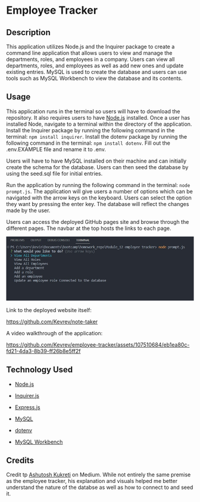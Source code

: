 # Employee Tracker
## Description

This application utilizes Node.js and the Inquirer package to create a command line application that allows users to view and manage the departments, roles, and employees in a company. 
Users can view all departments, roles, and employees as well as add new ones and update existing entries. MySQL is used to create the database and users can use tools such as MySQL Workbench to view the database and its contents.


## Usage

This application runs in the terminal so users will have to download the repository. It also requires users to have [Node.js](https://nodejs.org/en) installed. Once a user has installed Node, navigate to a terminal within the directory of the application. Install the Inquirer package by running the following command in the terminal: `npm install inquirer`. Install the dotenv package by running the following command in the terminal: `npm install dotenv`. Fill out the .env.EXAMPLE file and rename it to .env.

Users will have to have MySQL installed on their machine and can initially create the schema for the database. Users can then seed the database by using the seed.sql file for initial entries.

Run the application by running the following command in the terminal: `node prompt.js`. The application will give users a number of options which can be navigated with the arrow keys on the keyboard. Users can select the option they want by pressing the enter key. The database will reflect the changes made by the user.

Users can access the deployed GitHub pages site and browse through the different pages. The navbar at the top hosts the links to each page.

![Screenshot](/assets/images/screenshot.jpg)

Link to the deployed website itself:

https://github.com/Kevrev/note-taker

A video walkthrough of the application:

https://github.com/Kevrev/employee-tracker/assets/107510684/eb1ea80c-fd21-4da3-8b39-ff26b8e5ff2f


## Technology Used

- [Node.js](https://nodejs.org/en)

- [Inquirer.js](https://www.npmjs.com/package/inquirer)

- [Express.js](https://expressjs.com/)

- [MySQL](https://www.mysql.com/)

- [dotenv](https://www.npmjs.com/package/dotenv)

- [MySQL Workbench](https://www.mysql.com/products/workbench/)

## Credits

Credit tp [Ashutosh Kukreti](https://medium.com/@kukreti.ashutosh/episode-2-mysql-database-setup-and-seeding-77873ce06e96) on Medium. While not entirely the same premise as the employee tracker, his explanation and visuals helped me better understand the nature of the databse as well as how to connect to and seed it.
